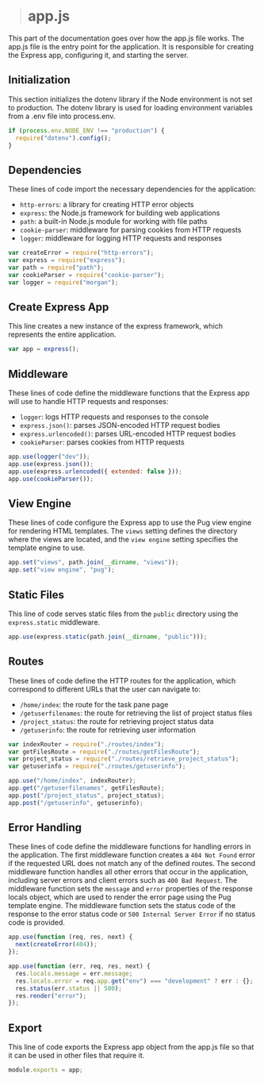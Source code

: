 > # app.js

This part of the documentation goes over how the app.js file works. The app.js file is the entry point for the application. It is responsible for creating the Express app, configuring it, and starting the server.

## Initialization

This section initializes the dotenv library if the Node environment is not set to production. The dotenv library is used for loading environment variables from a .env file into process.env.

```js
if (process.env.NODE_ENV !== "production") {
  require("dotenv").config();
}
```

## Dependencies

These lines of code import the necessary dependencies for the application:

- `http-errors`: a library for creating HTTP error objects
- `express`: the Node.js framework for building web applications
- `path`: a built-in Node.js module for working with file paths
- `cookie-parser`: middleware for parsing cookies from HTTP requests
- `logger`: middleware for logging HTTP requests and responses

```js
var createError = require("http-errors");
var express = require("express");
var path = require("path");
var cookieParser = require("cookie-parser");
var logger = require("morgan");
```

## Create Express App

This line creates a new instance of the express framework, which represents the entire application.

```js
var app = express();
```

## Middleware

These lines of code define the middleware functions that the Express app will use to handle HTTP requests and responses:

- `logger`: logs HTTP requests and responses to the console
- `express.json()`: parses JSON-encoded HTTP request bodies
- `express.urlencoded()`: parses URL-encoded HTTP request bodies
- `cookieParser`: parses cookies from HTTP requests

```js
app.use(logger("dev"));
app.use(express.json());
app.use(express.urlencoded({ extended: false }));
app.use(cookieParser());
```

## View Engine

These lines of code configure the Express app to use the Pug view engine for rendering HTML templates. The `views` setting defines the directory where the views are located, and the `view engine` setting specifies the template engine to use.

```js
app.set("views", path.join(__dirname, "views"));
app.set("view engine", "pug");
```

## Static Files

This line of code serves static files from the `public` directory using the `express.static` middleware.

```js
app.use(express.static(path.join(__dirname, "public")));
```

## Routes

These lines of code define the HTTP routes for the application, which correspond to different URLs that the user can navigate to:

- `/home/index`: the route for the task pane page
- `/getuserfilenames`: the route for retrieving the list of project status files
- `/project_status`: the route for retrieving project status data
- `/getuserinfo`: the route for retrieving user information

```js
var indexRouter = require("./routes/index");
var getFilesRoute = require("./routes/getFilesRoute");
var project_status = require("./routes/retrieve_project_status");
var getuserinfo = require("./routes/getuserinfo");

app.use("/home/index", indexRouter);
app.get("/getuserfilenames", getFilesRoute);
app.post("/project_status", project_status);
app.post("/getuserinfo", getuserinfo);
```

## Error Handling

These lines of code define the middleware functions for handling errors in the application. The first middleware function creates a `404 Not Found` error if the requested URL does not match any of the defined routes. The second middleware function handles all other errors that occur in the application, including server errors and client errors such as `400 Bad Request`. The middleware function sets the `message` and `error` properties of the response locals object, which are used to render the error page using the Pug template engine. The middleware function sets the status code of the response to the error status code or `500 Internal Server Error` if no status code is provided.

```js
app.use(function (req, res, next) {
  next(createError(404));
});

app.use(function (err, req, res, next) {
  res.locals.message = err.message;
  res.locals.error = req.app.get("env") === "development" ? err : {};
  res.status(err.status || 500);
  res.render("error");
});
```

## Export

This line of code exports the Express app object from the app.js file so that it can be used in other files that require it.

```js
module.exports = app;
```
